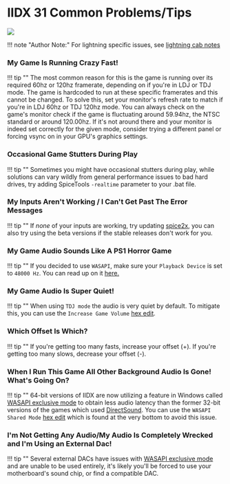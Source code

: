 # IIDX 31 Common Problems/Tips

<img src="/img/iidx31/epolis.png">

!!! note "Author Note:"
	For lightning specific issues, see [lightning cab notes](lightning.md#lightning-specific-troubleshooting)

### My Game Is Running Crazy Fast!

!!! tip ""
	The most common reason for this is the game is running over its required 60hz or 120hz framerate, depending on if you're in LDJ or TDJ mode. The game is hardcoded to run at these specific framerates and this cannot be changed. To solve this, set your monitor's refresh rate to match if you're in LDJ 60hz or TDJ 120hz mode. You can always check on the game's monitor check if the game is fluctuating around 59.94hz, the NTSC standard or around 120.00hz. If it's not around there and your monitor is indeed set correctly for the given mode, consider trying a different panel or forcing vsync on in your GPU's graphics settings.

### Occasional Game Stutters During Play

!!! tip ""
	Sometimes you might have occasional stutters during play, while solutions can vary wildly from general performance issues to bad hard drives, try adding SpiceTools `-realtime` parameter to your .bat file.

### My Inputs Aren't Working / I Can't Get Past The Error Messages

!!! tip ""
	If *none* of your inputs are working, try updating [spice2x](https://spice2x.github.io/), you can also try using the beta versions if the stable releases don't work for you.

### My Game Audio Sounds Like A PS1 Horror Game

!!! tip ""
	If you decided to use `WASAPI`, make sure your `Playback Device` is set to `48000 Hz`. You can read up on it [here.](setup.md#getting-started)

### My Game Audio Is Super Quiet!

!!! tip ""
	When using `TDJ mode` the audio is very quiet by default. To mitigate this, you can use the `Increase Game Volume` [hex edit](https://egrspatcher.pages.dev/epolis).

### Which Offset Is Which?

!!! tip ""
	If you're getting too many fasts, increase your offset (+). If you're getting too many slows, decrease your offset (-).

### When I Run This Game All Other Background Audio Is Gone! What's Going On?

!!! tip ""
	64-bit versions of IIDX are now utilizing a feature in Windows called [WASAPI exclusive mode](https://docs.microsoft.com/en-us/windows/win32/coreaudio/exclusive-mode-streams) to obtain less audio latency than the former 32-bit versions of the games which used [DirectSound](https://en.wikipedia.org/wiki/DirectSound). You can use the `WASAPI Shared Mode` [hex edit](https://egrspatcher.pages.dev/epolis) which is found at the very bottom to avoid this issue.

### I'm Not Getting Any Audio/My Audio Is Completely Wrecked and I'm Using an External Dac!

!!! tip ""
	Several external DACs have issues with [WASAPI exclusive mode](https://docs.microsoft.com/en-us/windows/win32/coreaudio/exclusive-mode-streams) and are unable to be used entirely, it's likely you'll be forced to use your motherboard's sound chip, or find a compatible DAC.


